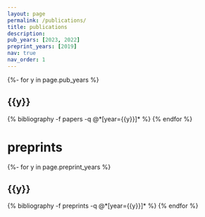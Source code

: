 ```yaml
---
layout: page
permalink: /publications/
title: publications
description: 
pub_years: [2023, 2022]
preprint_years: [2019]
nav: true
nav_order: 1
---
```

<!-- _pages/publications.md -->
<div class="publications">

{%- for y in page.pub_years %}
  <h2 class="year">{{y}}</h2>
  {% bibliography -f papers -q @*[year={{y}}]* %}
{% endfor %}

</div>
<h1> preprints </h1>
<div class="publications">
{%- for y in page.preprint_years %}
  <h2 class="year">{{y}}</h2>
  {% bibliography -f preprints -q @*[year={{y}}]* %}
{% endfor %}
</div>


